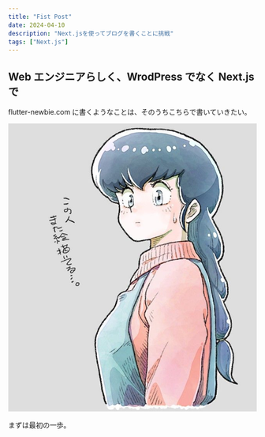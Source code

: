 ```yaml
---
title: "Fist Post"
date: 2024-04-10
description: "Next.jsを使ってブログを書くことに挑戦"
tags: ["Next.js"]
---
```


## Web エンジニアらしく、WrodPress でなく Next.js で

flutter-newbie.com に書くようなことは、そのうちこちらで書いていきたい。

![test-image](./image-first.jpg)

まずは最初の一歩。
